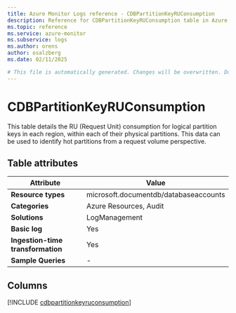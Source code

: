 ```yaml
---
title: Azure Monitor Logs reference - CDBPartitionKeyRUConsumption
description: Reference for CDBPartitionKeyRUConsumption table in Azure Monitor Logs.
ms.topic: reference
ms.service: azure-monitor
ms.subservice: logs
ms.author: orens
author: osalzberg
ms.date: 02/11/2025

# This file is automatically generated. Changes will be overwritten. Do not change this file directly.
---
```


# CDBPartitionKeyRUConsumption

This table details the RU (Request Unit) consumption for logical partition keys in each region, within each of their physical partitions. This data can be used to identify hot partitions from a request volume perspective.


## Table attributes

|Attribute|Value|
|---|---|
|**Resource types**|microsoft.documentdb/databaseaccounts|
|**Categories**|Azure Resources, Audit|
|**Solutions**| LogManagement|
|**Basic log**|Yes|
|**Ingestion-time transformation**|Yes|
|**Sample Queries**|-|



## Columns
  
[!INCLUDE [cdbpartitionkeyruconsumption](~/reusable-content/ce-skilling/azure/includes/azure-monitor/reference/tables/cdbpartitionkeyruconsumption-include.md)]
